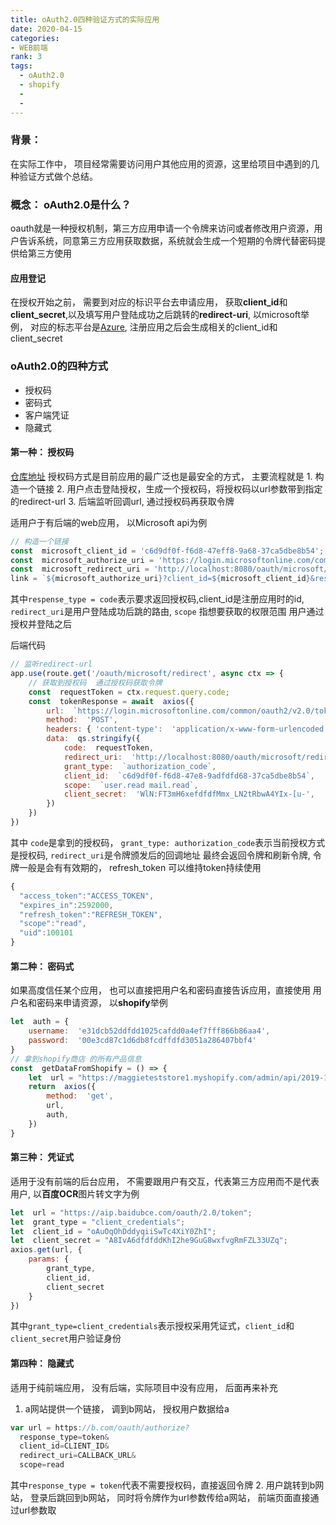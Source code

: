```yaml
---
title: oAuth2.0四种验证方式的实际应用
date: 2020-04-15
categories: 
- WEB前端
rank: 3
tags: 
  - oAuth2.0
  - shopify
  - 
  - 
---
```

 
### 背景： 
在实际工作中， 项目经常需要访问用户其他应用的资源，这里给项目中遇到的几种验证方式做个总结。
### 概念： oAuth2.0是什么？
oauth就是一种授权机制，第三方应用申请一个令牌来访问或者修改用户资源，用户告诉系统，同意第三方应用获取数据，系统就会生成一个短期的令牌代替密码提供给第三方使用

#### 应用登记
在授权开始之前， 需要到对应的标识平台去申请应用， 获取**client_id**和**client_secret**,以及填写用户登陆成功之后跳转的**redirect-uri**, 以microsoft举例， 对应的标志平台是[Azure](https://portal.azure.com/), 注册应用之后会生成相关的client_id和client_secret


### oAuth2.0的四种方式
- 授权码
- 密码式
- 客户端凭证
- 隐藏式

#### 第一种： 授权码
[仓库地址](https://github.com/maggieyang1994/oAuth2.0)
授权码方式是目前应用的最广泛也是最安全的方式， 主要流程就是
	1. 构造一个链接
	2. 用户点击登陆授权，生成一个授权码，将授权码以url参数带到指定的redirect-url
	3.  后端监听回调url, 通过授权码再获取令牌
	
适用户于有后端的web应用， 以Microsoft api为例
```javascript
// 构造一个链接
const  microsoft_client_id = 'c6d9df0f-f6d8-47eff8-9a68-37ca5dbe8b54';
const  microsoft_authorize_uri = 'https://login.microsoftonline.com/common/oauth2/v2.0/authorize';
const  microsoft_redirect_uri = 'http://localhost:8080/oauth/microsoft/redirect';
link = `${microsoft_authorize_uri}?client_id=${microsoft_client_id}&response_type=code&redirect_uri=${microsoft_redirect_uri}&scope=offline_access%20user.read%20mail.read`;
```
其中`respense_type = code`表示要求返回授权码,client_id是注册应用时的id, `redirect_uri`是用户登陆成功后跳的路由, `scope` 指想要获取的权限范围
用户通过授权并登陆之后

后端代码
```javascript
// 监听redirect-url
app.use(route.get('/oauth/microsoft/redirect', async ctx => {
	// 获取到授权码  通过授权码获取令牌
	const  requestToken = ctx.request.query.code;
	const  tokenResponse = await  axios({
		url:  `https://login.microsoftonline.com/common/oauth2/v2.0/token`,
		method:  'POST',
		headers: { 'content-type':  'application/x-www-form-urlencoded' },
		data:  qs.stringify({
			code:  requestToken,
			redirect_uri:  'http://localhost:8080/oauth/microsoft/redirect',
			grant_type:  `authorization_code`,
			client_id:  `c6d9df0f-f6d8-47e8-9adfdfd68-37ca5dbe8b54`,
			scope:  `user.read mail.read`,
			client_secret:  'WlN:FT3mH6xefdfdfMmx_LN2tRbwA4YIx-[u-',
		})
	})
})
```
其中 `code`是拿到的授权码， `grant_type: authorization_code`表示当前授权方式是授权码,  `redirect_uri`是令牌颁发后的回调地址
最终会返回令牌和刷新令牌, 令牌一般是会有有效期的， refresh_token 可以维持token持续使用

```javascript
{    
  "access_token":"ACCESS_TOKEN",
  "expires_in":2592000,
  "refresh_token":"REFRESH_TOKEN",
  "scope":"read",
  "uid":100101
}

```
#### 第二种： 密码式
如果高度信任某个应用， 也可以直接把用户名和密码直接告诉应用，直接使用 用户名和密码来申请资源， 以**shopify**举例
```javascript
let  auth = {
	username:  'e31dcb52ddfdd1025cafdd0a4ef7fff866b86aa4',
	password:  '00e3cd87c1d6db8fcdffdfd3051a286407bbf4'
}
// 拿到shopify商店 的所有产品信息
const  getDataFromShopify = () => {
	let  url = "https://maggieteststore1.myshopify.com/admin/api/2019-10/products.json"
	return  axios({
		method:  'get',
		url,
		auth,
	})
}
```
#### 第三种： 凭证式
适用于没有前端的后台应用， 不需要跟用户有交互，代表第三方应用而不是代表用户, 以**百度OCR**图片转文字为例
```javascript
let  url = "https://aip.baidubce.com/oauth/2.0/token";
let  grant_type = "client_credentials";
let  client_id = "oAuOqOhDddyqiiSwTc4XiY0ZhI";
let  client_secret = "A8IvA6dfdfddKhI2he9GuG8wxfvgRmFZL33UZq";
axios.get(url, {
	params: {
		grant_type,
		client_id,
		client_secret
	}
})
```
其中`grant_type=client_credentials`表示授权采用凭证式，`client_id`和`client_secret`用户验证身份

#### 第四种： 隐藏式
适用于纯前端应用， 没有后端，实际项目中没有应用， 后面再来补充
1. a网站提供一个链接， 调到b网站， 授权用户数据给a
```javascript
var url = https://b.com/oauth/authorize?
  response_type=token&
  client_id=CLIENT_ID&
  redirect_uri=CALLBACK_URL&
  scope=read
```
其中`response_type = token`代表不需要授权码，直接返回令牌
 2. 用户跳转到b网站， 登录后跳回到b网站， 同时将令牌作为url参数传给a网站， 前端页面直接通过url参数取
